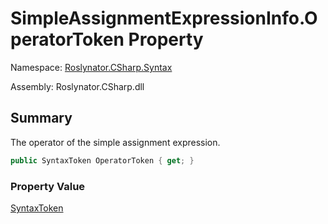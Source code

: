 # SimpleAssignmentExpressionInfo\.OperatorToken Property

Namespace: [Roslynator.CSharp.Syntax](../../README.md)

Assembly: Roslynator\.CSharp\.dll

## Summary

The operator of the simple assignment expression\.

```csharp
public SyntaxToken OperatorToken { get; }
```

### Property Value

[SyntaxToken](https://docs.microsoft.com/en-us/dotnet/api/microsoft.codeanalysis.syntaxtoken)


